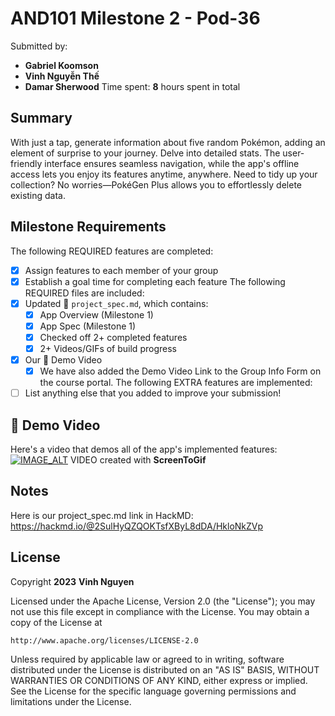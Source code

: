 # AND101 Milestone 2 - **Pod-36**
Submitted by:
- **Gabriel Koomson**
- **Vinh Nguyễn Thế**
- **Damar Sherwood**
Time spent: **8** hours spent in total
## Summary
With just a tap, generate information about five random Pokémon, adding an element of surprise to your journey. Delve into detailed stats. The user-friendly interface ensures seamless navigation, while the app's offline access lets you enjoy its features anytime, anywhere. Need to tidy up your collection? No worries—PokéGen Plus allows you to effortlessly delete existing data.
## Milestone Requirements
The following REQUIRED features are completed:
- [X] Assign features to each member of your group
- [X] Establish a goal time for completing each feature
The following REQUIRED files are included:
- [X] Updated :page_facing_up: `project_spec.md`, which contains:
  - [X] App Overview (Milestone 1)
  - [X] App Spec (Milestone 1)
  - [X] Checked off 2+ completed features
  - [X] 2+ Videos/GIFs of build progress
- [X] Our :movie_camera: Demo Video
  - [X] We have also added the Demo Video Link to the Group Info Form on the course portal.
The following EXTRA features are implemented:
- [ ] List anything else that you added to improve your submission!
## :movie_camera: Demo Video
Here's a video that demos all of the app's implemented features:
[![IMAGE_ALT](https://img.youtube.com/vi/VIDEO_ID/0.jpg)](https://youtu.be/5AjE5jfBhOw)
VIDEO created with **ScreenToGif**
## Notes
Here is our project_spec.md link in HackMD: https://hackmd.io/@2SulHyQZQOKTsfXByL8dDA/HkloNkZVp

## License

Copyright **2023** **Vinh Nguyen**

Licensed under the Apache License, Version 2.0 (the "License");
you may not use this file except in compliance with the License.
You may obtain a copy of the License at

    http://www.apache.org/licenses/LICENSE-2.0

Unless required by applicable law or agreed to in writing, software
distributed under the License is distributed on an "AS IS" BASIS,
WITHOUT WARRANTIES OR CONDITIONS OF ANY KIND, either express or implied.
See the License for the specific language governing permissions and
limitations under the License.
